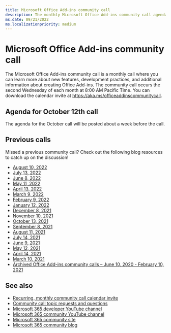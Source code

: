 ```yaml
---
title: Microsoft Office Add-ins community call
description: The monthly Microsoft Office Add-ins community call agenda, schedule, and resources.
ms.date: 09/21/2022
ms.localizationpriority: medium
---
```


# Microsoft Office Add-ins community call

The Microsoft Office Add-ins community call is a monthly call where you can learn more about new features, development practices, and additional information about creating Office Add-ins. The community call occurs the second Wednesday of each month at 8:00 AM Pacific Time. You can download the calendar invite at https://aka.ms/officeaddinscommunitycall.

## Agenda for October 12th call

The agenda for the October call will be posted about a week before the call.

## Previous calls

Missed a previous community call? Check out the following blog resources to catch up on the discussion!

- [August 10, 2022](https://pnp.github.io/blog/office-add-ins-community-call/2022-08-10/)
- [July 13, 2022](https://pnp.github.io/blog/office-add-ins-community-call/2022-07-13/)
- [June 8, 2022](https://pnp.github.io/blog/office-add-ins-community-call/2022-06-08/)
- [May 11, 2022](https://pnp.github.io/blog/office-add-ins-community-call/2022-05-11/)
- [April 13, 2022](https://pnp.github.io/blog/office-add-ins-community-call/2022-04-13/)
- [March 9, 2022](https://pnp.github.io/blog/office-add-ins-community-call/office-add-ins-community-call-march-9-2022/)
- [February 9, 2022](https://pnp.github.io/blog/office-add-ins-community-call/office-add-ins-community-call-february-9-2022/)
- [January 12, 2022](https://pnp.github.io/blog/office-add-ins-community-call/office-add-ins-community-call-january-12-2022/)
- [December 8, 2021](https://pnp.github.io/blog/office-add-ins-community-call/office-add-ins-community-call-december-8-2021/)
- [November 10, 2021](https://pnp.github.io/blog/office-add-ins-community-call/office-add-ins-community-call-november-10-2021/)
- [October 13, 2021](https://pnp.github.io/blog/office-add-ins-community-call/office-add-ins-community-call-october-13-2021/)
- [September 8, 2021](https://pnp.github.io/blog/office-add-ins-community-call/office-add-ins-community-call-september-8-2021/)
- [August 11, 2021](https://pnp.github.io/blog/office-add-ins-community-call/office-add-ins-community-call-august-2021/)
- [July 14, 2021](https://pnp.github.io/blog/office-add-ins-community-call/office-add-ins-community-call-july-2021/)
- [June 9, 2021](https://pnp.github.io/blog/office-add-ins-community-call/office-add-ins-community-call-june-2021/)
- [May 12, 2021](https://pnp.github.io/blog/office-add-ins-community-call/office-add-ins-community-call-may-2021/)
- [April 14, 2021](https://pnp.github.io/blog/office-add-ins-community-call/office-add-ins-community-call-april-14-2021/)
- [March 10, 2021](https://pnp.github.io/blog/office-add-ins-community-call/office-add-ins-community-call-march-10-2021/)
- [Archived Office Add-ins community calls – June 10, 2020 - February 10, 2021](https://cdn.graph.office.net/prod/office/Office-Add-ins-Community-Call-Archive.pdf)

## See also

- [Recurring, monthly community call calendar invite](https://aka.ms/officeaddinscommunitycall)
- [Community call topic requests and questions](https://aka.ms/officeaddinsform)
- [Microsoft 365 developer YouTube channel](https://aka.ms/m365devyoutube)
- [Microsoft 365 community YouTube channel](https://aka.ms/m365pnp/videos)
- [Microsoft 365 community site](https://aka.ms/m365pnp/community)
- [Microsoft 365 community blog](https://aka.ms/m365pnp/community/blog)
